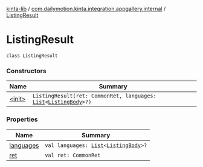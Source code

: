 [kinta-lib](../../index.md) / [com.dailymotion.kinta.integration.appgallery.internal](../index.md) / [ListingResult](./index.md)

# ListingResult

`class ListingResult`

### Constructors

| Name | Summary |
|---|---|
| [&lt;init&gt;](-init-.md) | `ListingResult(ret: CommonRet, languages: `[`List`](https://kotlinlang.org/api/latest/jvm/stdlib/kotlin.collections/-list/index.html)`<`[`ListingBody`](../-listing-body/index.md)`>?)` |

### Properties

| Name | Summary |
|---|---|
| [languages](languages.md) | `val languages: `[`List`](https://kotlinlang.org/api/latest/jvm/stdlib/kotlin.collections/-list/index.html)`<`[`ListingBody`](../-listing-body/index.md)`>?` |
| [ret](ret.md) | `val ret: CommonRet` |
